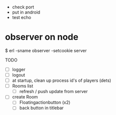 - check port
- put in android
- test echo

# observer on node
$ erl -sname observer -setcookie server

TODO

- [ ] logger
- [ ] logout
- [ ] at startup, clean up process id's of players (dets)
- [ ] Rooms list
    - [ ] refresh / push update from server
- [ ] create Room
    - [ ] Floatingactionbutton (x2)
    - [ ] back button in titlebar